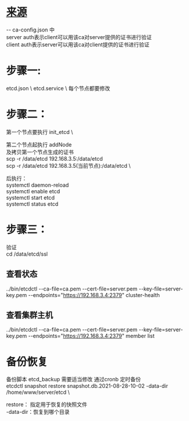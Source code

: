 # [来源](https://blog.csdn.net/lswzw/article/details/109027255)

-- ca-config.json 中 \
server auth表示client可以用该ca对server提供的证书进行验证 \
client auth表示server可以用该ca对client提供的证书进行验证

# 步骤一: 
etcd.json  \ 
etcd.service  \ 
每个节点都要修改

# 步骤二：
第一个节点要执行 init_etcd \

第二个节点起执行 addNode \
及拷贝第一个节点生成的证书 \
scp -r /data/etcd 192.168.3.5:/data/etcd \
scp -r /data/etcd 192.168.3.5(当前节点):/data/etcd  \

后执行： \
systemctl daemon-reload \
systemctl enable etcd \
systemctl start etcd \
systemctl status etcd

# 步骤三：
验证 \
cd /data/etcd/ssl 
## 查看状态
../bin/etcdctl --ca-file=ca.pem --cert-file=server.pem --key-file=server-key.pem --endpoints="https://192.168.3.4:2379" cluster-health 
## 查看集群主机
../bin/etcdctl --ca-file=ca.pem --cert-file=server.pem --key-file=server-key.pem --endpoints="https://192.168.3.4:2379" member list 

# 备份恢复
备份脚本 etcd_backup 需要适当修改 通过cronb 定时备份 \
etcdctl snapshot restore snapshot.db.2021-08-28-10-02 -data-dir /home/www/server/etcd \

restore： 指定用于恢复的快照文件 \
-data-dir：恢复到哪个目录
